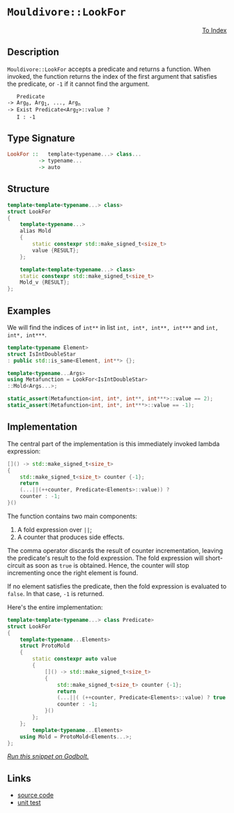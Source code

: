 <!-- Copyright 2024 Feng Mofan
SPDX-License-Identifier: Apache-2.0 -->

# `Mouldivore::LookFor`

<p style='text-align: right;'><a href="../../../facilities/metafunctions.md#mouldivore-look-for">To Index</a></p>

## Description

`Mouldivore::LookFor` accepts a predicate and returns a function.
When invoked, the function returns the index of the first argument that satisfies the predicate, or `-1` if it cannot find the argument.

<pre><code>   Predicate
-> Arg<sub>0</sub>, Arg<sub>1</sub>, ..., Arg<sub>n</sub>
-> Exist Predicate&lt;Arg<sub>I</sub>&gt;::value ?
   I : -1</code></pre>

## Type Signature

```Haskell
LookFor ::   template<typename...> class...
          -> typename...
          -> auto
```

## Structure

```C++
template<template<typename...> class>
struct LookFor
{
    template<typename...>
    alias Mold
    {
        static constexpr std::make_signed_t<size_t>
        value {RESULT};
    };

    template<template<typename...> class>
    static constexpr std::make_signed_t<size_t>
    Mold_v {RESULT};
};
```

## Examples

We will find the indices of `int**` in list `int, int*, int**, int***` and `int, int*, int***`.

```C++
template<typename Element>
struct IsIntDoubleStar
: public std::is_same<Element, int**> {};

template<typename...Args>
using Metafunction = LookFor<IsIntDoubleStar>
::Mold<Args...>;

static_assert(Metafunction<int, int*, int**, int***>::value == 2);
static_assert(Metafunction<int, int*, int***>::value == -1);
```

## Implementation

The central part of the implementation is this immediately invoked lambda expression:

```C++
[]() -> std::make_signed_t<size_t>
{
    std::make_signed_t<size_t> counter {-1};
    return
    (...||(++counter, Predicate<Elements>::value)) ? 
    counter : -1;
}()
```

The function contains two main components:

1. A fold expression over `||`;
2. A counter that produces side effects.

The comma operator discards the result of counter incrementation, leaving the predicate's result to the fold expression.
The fold expression will short-circuit as soon as `true` is obtained.
Hence, the counter will stop incrementing once the right element is found.

If no element satisfies the predicate, then the fold expression is evaluated to `false`. In that case, `-1` is returned.

Here's the entire implementation:

```C++
template<template<typename...> class Predicate>
struct LookFor
{
    template<typename...Elements>
    struct ProtoMold
    {
        static constexpr auto value
        {
            []() -> std::make_signed_t<size_t>
            {
                std::make_signed_t<size_t> counter {-1};
                return
                (...||( (++counter, Predicate<Elements>::value) ? true : false)) ? 
                counter : -1;
            }()
        };
    };
        template<typename...Elements>
    using Mold = ProtoMold<Elements...>;
};
```

[*Run this snippet on Godbolt.*](https://godbolt.org/#z:OYLghAFBqd5QCxAYwPYBMCmBRdBLAF1QCcAaPECAMzwBtMA7AQwFtMQByARg9KtQYEAysib0QXACx8BBAKoBnTAAUAHpwAMvAFYTStJg1DIApACYAQuYukl9ZATwDKjdAGFUtAK4sGIAGxcpK4AMngMmAByPgBGmMQgkhqkAA6oCoRODB7evgFBaRmOAmER0SxxCUm2mPbFDEIETMQEOT5%2BgTV1WY3NBKVRsfGJyQpNLW15nWN9A%2BWVIwCUtqhexMjsHOYAzOHI3lgA1Cbbbl6OtIQAnifYJhoAgjt7B5jHp8hj6FhUt/dPjwImBYKQMQJObiBILBmAhBCuKUYrEwADo0bdDvsmAoFIdlMRMPhRODtndHmNiF4HIcQqhUABrABiJH%2BJgA7FZHoduYcoaCmCTIQikWw0SjsPQ2IIFH8uTyKVSCHjiKgiABZTzof4844c7U6%2BVNRzITECMaYVQpYiHJjnVCHABuYi8sLlBt1nIe7vdJgArFZfQARCCLQ4AWgxXxAIBYTHpmAA%2BhlgBF0AmCBCMgAvRMZ0n67089mewuFqMxuOJ5Op9OZvA52uk01eQTxD1hrjswMnEul90EghrBgFvs8iBi9luScQQ4QazWNAtoFkZWEvDE2GnCXAxgEGWk6NO7yYUMnRm8ylvECHKhiJSLU/bc8j0fN1vW68dnsv71dkM/7ku2/N1dW7bZe3dPkYThYVmFFNFtylPdZS9HkvAyIxDg1Wh0HeQNlVVVBsK1LdJV3BQJ3zcDWTZMDPX%2BAB6AAqFjWLY9iGMYtjDgAFUwMZcTYzjHmY9ixNY4SASeMxdgYfYvCOCFzjoa4UP%2BKCBU3IVETgt5EN3FCFWpABJBRjMEQNVhiehemIf5rxSLxrPXQ5yzwBQk2RCF9MEUhDnCAgWIxYsgOox51OBflBXhHTkTFB5iGAfcyQedDwmALDMCaKgWwcLI8JpOkmRZU5TPMghLKcmzxhQ6NiIhBKksou4wqkmZjQTbElBaCA1Sypgcrk%2BoIQCvyAqYsbBBYybAqCg8QCPF08JOfCzEWYCHna9dOpxeICF6/rBrygQRt8/yppm1jbkPZ03hWlbwy4dbwI4ZZaE4X1eD8DgtFIVBOCnSxrFc1Z1jumSeFIAhNFe5Z6RAX02RRbYAA5/DZbZ0Y0VGMYATm2fROEkXgWAkDRkm%2B37/o4XgFBAZJoZ%2B17SDgWAYEQEBVgIRyCHISg0BBOh4kiZFOFUNGw38SRDmAZATSkFEzF4NciGIPB0D0fhBBEMR2CkGRBEUFR1CZ0hdCCAB3YgmBSTgeDej6vphv7OAAeXOHnDlQKhDnF/xJel2X5ckRXZw8QX6GtHYnt4RmtGWCAkAFlIhbICgIGT1OQGAKQzD4OhlzpiAYmdmJwmaK47d4MvmGIK5XZibRMAcKvSAFpDXYYWhK9NrAYi8YA3DEWg6e4XgsFjIxxF7vACTyh1%2BOdi1m/OTZIYC2pncuGJrbrjwsGdgg1dJsfSAX4gYnSTBA2BQxgEuIwYeWKgDCSgA1PBMAt12dNbrXhFEOIfW/8jZqGdubfQd8UDzksPoPAMQ6aQGWKgFI9RR5hi%2BCtUwQNLBmCpufNWWBEEhi6M3eoLgGDuE8O0PQoRwiDAqMMAo6RMgCEmH4ZhRQshzCGAkIIdgyE9HGK0aheR%2BG1EEQIWy/R6HzCYbYYR7C9AzBaDwxhfDlgKFBhsCQDsOCfVIJTXg1NfYSyljLOWhwFZmFnLgQgJBjgQ0WLHJ%2BywECYCYFgBIJD4aSG2CifGbIkiSDMJIfw5NfT%2BFxoTDgxNSCk22FwFEgR/Ao1xijLg/hfSSC4L6fG/hDHO2prTemUMn4s3ZonTmHtzh8wzqgCOwtRYcGaCwB0bIwxMExAYTCXBcYoiSb9FWJB1aa1kDrIB0gQFKDAabXQecrY2yrnogxRiXYcHdtzc4XsfatPaZ07pd8rH9MGWHBpKdI6OO2GtFxTME5J3OanOpmdI4gD2R0rERg%2BlcGSDQWghdKAl1NjXCurcQV1wbk3Fup9267k7t3Z2fcB5D1oCPVuE877T1%2BvgOejgF6jyGaoFeQJW4b3eqbbeu8rj702L9I%2BeAT6Q3PpfJQN9J733SuUl%2BTB36f2/r/U%2B/8Jl6ymbIUBJtfrzMgY/bBVhYHb2Icg1BWR0GYO2IGWV1g8HGIIerReSDSHHT8BAVwSigh0LKLwvQhRWHZFERw1ILD6hqIWOI7oUjFH2uURIo10iXXyJUSI3IDrA3%2Bo0SsNYOinoxNWUUzgNpiBtI6V0z5GU%2BkDJRBoWx%2BBVZXJjmUu5biPFeMoHouJCT%2BkaEkGyPJbIMYhLCTkwpptim2FKXHZmrMOZcx5s8x5kcRZsE4K08xLAFAOhNA6dNMIxjKxzSMjWQQhWAJFQbeQMyJU6BAATRZtsx4rKdi2t2NSlTewTSwUd47J3Ts0mMM5jSo4yW2M4gt8cWYPIfX2h9C1kApBSAmKduMEwzoIJ1RNUt87/PiEXIFv1wU90hvByFZDW6wsEPCnu2LMD90HsPUekMMVT1pePWegj8VLyJcgVepLWzkt%2BpSiuNLD7H1bsyq%2BbLMWcruXwV%2BCgP5fx/owP%2B4yV0SFFYbDd4Dt3SuMDAmwCr4BKrQZwBiUZNW4PwfEQh%2BqSECKNRQqhwbaGULDdap1WQzWOq4SUWRVq3WSIaJ6oz9nfXCNM/wpzNCPOzFs%2Bo3REawb%2BfJbGo9HBz2XonY6G9QI70QDsbm6OL6O0PlIO4zxwwSHkvLSAMw/TtjbF9L6KtPzsbbDZKk5tVNOAlIZq40gvizDJK4Nc/w1zcaBDMOEtkMTtiHqqzTV9sMYlK0q8Y6rg2UvnwyM4SQQA)

## Links

- [source code](../../../../conceptrodon/mouldivore/look_for.hpp)
- [unit test](../../../../tests/unit/metafunctions/mouldivore/look_for.test.hpp)
